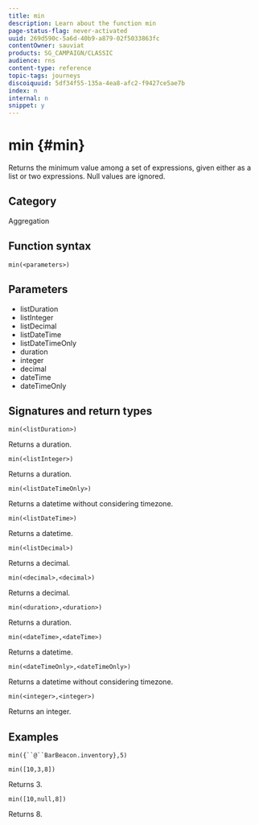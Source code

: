 ```yaml
---
title: min
description: Learn about the function min
page-status-flag: never-activated
uuid: 269d590c-5a6d-40b9-a879-02f5033863fc
contentOwner: sauviat
products: SG_CAMPAIGN/CLASSIC
audience: rns
content-type: reference
topic-tags: journeys
discoiquuid: 5df34f55-135a-4ea8-afc2-f9427ce5ae7b
index: n
internal: n
snippet: y
---
```


# min {#min}

Returns the minimum value among a set of expressions, given either as a list or two expressions. Null values are ignored.

## Category

Aggregation

## Function syntax

`min(<parameters>)`

## Parameters

* listDuration
* listInteger
* listDecimal
* listDateTime
* listDateTimeOnly
* duration
* integer
* decimal
* dateTime
* dateTimeOnly

## Signatures and return types

`min(<listDuration>)`

Returns a duration.

`min(<listInteger>)`

Returns a duration.

`min(<listDateTimeOnly>)`

Returns a datetime without considering timezone.

`min(<listDateTime>)`

Returns a datetime.

`min(<listDecimal>)`

Returns a decimal.

`min(<decimal>,<decimal>)`

Returns a decimal.

`min(<duration>,<duration>)`

Returns a duration.

`min(<dateTime>,<dateTime>)`

Returns a datetime.

`min(<dateTimeOnly>,<dateTimeOnly>)`

Returns a datetime without considering timezone.

`min(<integer>,<integer>)`

Returns an integer.

## Examples

`min({``@``BarBeacon.inventory},5)`

`min([10,3,8])`

Returns 3.

`min([10,null,8])`

Returns 8.
